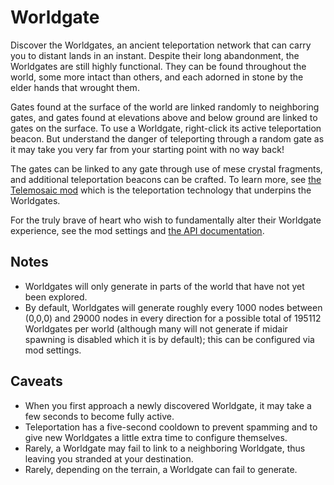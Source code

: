 Worldgate
=========

Discover the Worldgates, an ancient teleportation network that can carry you to distant lands in an instant. Despite their long abandonment, the Worldgates are still highly functional. They can be found throughout the world, some more intact than others, and each adorned in stone by the elder hands that wrought them.

Gates found at the surface of the world are linked randomly to neighboring gates, and gates found at elevations above and below ground are linked to gates on the surface. To use a Worldgate, right-click its active teleportation beacon. But understand the danger of teleporting through a random gate as it may take you very far from your starting point with no way back!

The gates can be linked to any gate through use of mese crystal fragments, and additional teleportation beacons can be crafted. To learn more, see [the Telemosaic mod](https://content.minetest.net/packages/mt-mods/telemosaic/) which is the teleportation technology that underpins the Worldgates.

For the truly brave of heart who wish to fundamentally alter their Worldgate experience, see the mod settings and [the API documentation](https://github.com/EmptyStar/worldgate/blob/main/API.md).

Notes
-----

- Worldgates will only generate in parts of the world that have not yet been explored.
- By default, Worldgates will generate roughly every 1000 nodes between (0,0,0) and 29000 nodes in every direction for a possible total of 195112 Worldgates per world (although many will not generate if midair spawning is disabled which it is by default); this can be configured via mod settings.

Caveats
-------

- When you first approach a newly discovered Worldgate, it may take a few seconds to become fully active.
- Teleportation has a five-second cooldown to prevent spamming and to give new Worldgates a little extra time to configure themselves.
- Rarely, a Worldgate may fail to link to a neighboring Worldgate, thus leaving you stranded at your destination.
- Rarely, depending on the terrain, a Worldgate can fail to generate.